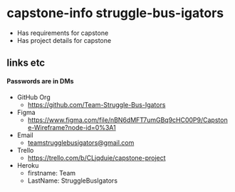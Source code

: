 # capstone-info struggle-bus-igators

- Has requirements for capstone
- Has project details for capstone

## links etc
#### Passwords are in DMs

- GitHub Org
    - https://github.com/Team-Struggle-Bus-Igators
- Figma
    - https://www.figma.com/file/nBN6dMFT7umGBq9cHC00P9/Capstone-Wireframe?node-id=0%3A1
- Email
    - teamstrugglebusigators@gmail.com
- Trello
    - https://trello.com/b/CLjqduie/capstone-project
- Heroku 
    - firstname: Team
    - LastName: StruggleBusIgators